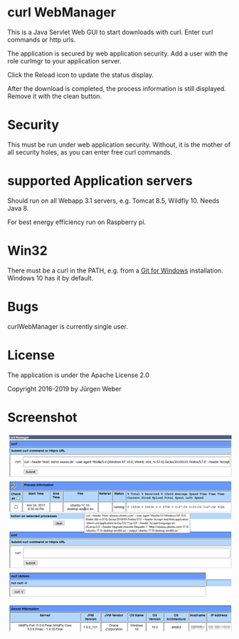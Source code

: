 # curl WebManager

This is a Java Servlet Web GUI to start downloads with curl. Enter curl commands or http urls.

The application is secured by web application security. Add a user with the role curlmgr to your application server.

Click the Reload icon to update the status display.

After the download is completed, the process information is still displayed. Remove it with the clean button.

# Security

This must be run under web application security. Without, it is the mother of all security holes, as you can enter free curl commands.

# supported Application servers

Should run on all Webapp 3.1 servers, e.g. Tomcat 8.5, Wildfly 10. Needs Java 8.

For best energy efficiency run on Raspberry pi.

# Win32

There must be a curl in the PATH, e.g. from a [Git for Windows](https://git-for-windows.github.io/) installation. Windows 10 has it by default.

# Bugs

curlWebManager is currently single user.

# License

The application is under the Apache License 2.0

Copyright 2016-2019 by Jürgen Weber

# Screenshot

![curlWebManager](doc/curlManager.png?raw=true)



